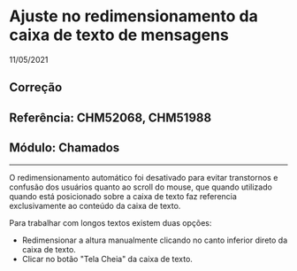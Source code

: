 # Ajuste no redimensionamento da caixa de texto de mensagens
11/05/2021
## Correção
## Referência: CHM52068, CHM51988
## Módulo: Chamados
***

O redimensionamento automático foi desativado para evitar transtornos e confusão dos usuários quanto ao scroll do mouse, que quando utilizado quando está posicionado sobre a caixa de texto faz referencia exclusivamente ao conteúdo da caixa de texto.

Para trabalhar com longos textos existem duas opções:

* Redimensionar a altura manualmente clicando no canto inferior direto da caixa de texto.
* Clicar no botão "Tela Cheia" da caixa de texto.